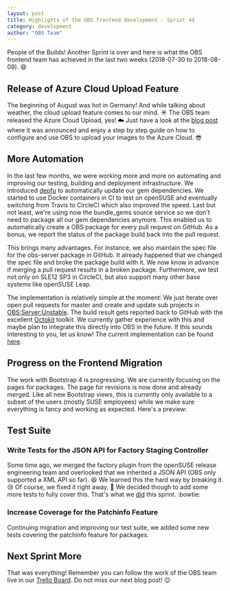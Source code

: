 ```yaml
---
layout: post
title: Highlights of the OBS frontend development - Sprint 44
category: development
author: "OBS Team"
---
```


People of the Builds! Another Sprint is over and here is what the OBS frontend team has achieved in the last two weeks (2018-07-30 to 2018-08-09). :smile:

## Release of Azure Cloud Upload Feature
The beginning of August was hot in Germany! And while talking about weather, the cloud upload feature comes to our mind. :sunny: The OBS team released the Azure Cloud Upload, yes! :cloud: Just have a look at the [blog post](https://openbuildservice.org/2018/08/02/cloud-upload-azure/) where it was announced and enjoy a step by step guide on how to configure and use OBS to upload your images to the Azure Cloud. :sunglasses:

## More Automation

In the last few months, we were working more and more on automating and improving our testing, building and deployment infrastructure. We introduced [depfu](https://depfu.com/ ) to automatically update our gem dependencies. We started to use Docker containers in CI to test on openSUSE and eventually switching from Travis to CircleCI which also improved the speed. Last but not least, we're using now the bundle_gems source service so we don't need to package all our gem dependencies anymore. This enabled us to automatically create a OBS package for every pull request on GitHub. As a bonus, we report the status of the package build back into the pull request.

<blockquote class="imgur-embed-pub" lang="en" data-id="a/oH4V7Cr"><a href="//imgur.com/oH4V7Cr"></a></blockquote><script async src="//s.imgur.com/min/embed.js" charset="utf-8"></script>

This brings many advantages. For instance, we also maintain the spec file for the obs-server package in GitHub. It already happened that we changed the spec file and broke the package build with it. We now know in advance if merging a pull request results in a broken package. Furthermore, we test not only on SLE12 SP3 in CircleCI, but also support many other base systems like openSUSE Leap.

The implementation is relatively simple at the moment: We just iterate over open pull requests for master and create and update sub projects in [OBS:Server:Unstable](https://build.opensuse.org/project/subprojects/OBS:Server:Unstable). The build result gets reported back to GitHub with the excellent [Octokit](https://github.com/octokit/octokit.rb) toolkit. We currently gather experience with this and maybe plan to integrate this directly into OBS in the future. If this sounds interesting to you, let us know! The current implementation can be found [here](https://github.com/openSUSE/obs-tools/pull/9).

<blockquote class="imgur-embed-pub" lang="en" data-id="a/F6Rlo6U"><a href="//imgur.com/F6Rlo6U"></a></blockquote><script async src="//s.imgur.com/min/embed.js" charset="utf-8"></script>

## Progress on the Frontend Migration
The work with Bootstrap 4 is progressing. We are currently focusing on the pages for packages. The page for revisions is now done and already merged. Like all new Bootstrap views, this is currently only available to a subset of the users (mostly SUSE employees) while we make sure everything is fancy and working as expected. Here's a preview:

<blockquote class="imgur-embed-pub" lang="en" data-id="a/iLpDMwX"><a href="//imgur.com/iLpDMwX"></a></blockquote><script async src="//s.imgur.com/min/embed.js" charset="utf-8"></script>

## Test Suite

### Write Tests for the JSON API for Factory Staging Controller
Some time ago, we merged the factory plugin from the openSUSE release engineering team and overlooked that we inherited a JSON API (OBS only supported a XML API so far). :laughing: We learned this the hard way by breaking it. :cry: Of course, we fixed it right away. :muscle: We decided though to add some more tests to fully cover this. That's what we [did](https://github.com/openSUSE/open-build-service/pull/5507) this sprint. :bowtie:

### Increase Coverage for the Patchinfo Feature
Continuing migration and improving our test suite, we added some new tests covering the patchinfo feature for packages.

## Next Sprint More

That was everything! Remember you can follow the work of the OBS team live in our [Trello Board](https://trello.com/b/Fs7boVwI/bs-sprint). Do not miss our next blog post! :wink:
